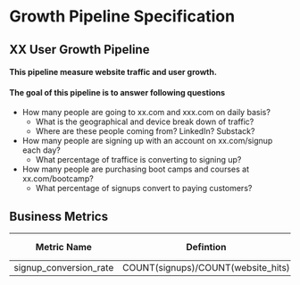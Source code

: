 # Growth Pipeline Specification

## XX User Growth Pipeline

#### This pipeline measure website traffic and user growth.

#### The goal of this pipeline is to answer following questions
- How many people are going to xx.com and xxx.com on daily basis?
    - What is the geographical and device break down of traffic?
    - Where are these people coming from? LinkedIn? Substack?
- How many people are signing up with an account on xx.com/signup each day?
    - What percentage of traffice is converting to signing up?
- How many people are purchasing boot camps and courses at xx.com/bootcamp?
    - What percentage of signups convert to paying customers?

## Business Metrics
|  Metric Name | Defintion | is Guardrail |
| ------------ | --------- | ------------ |
| signup_conversion_rate | COUNT(signups)/COUNT(website_hits) | YES |
